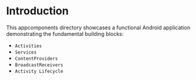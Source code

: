 # Introduction

This appcomponents directory showcases a functional Android application demonstrating the fundamental building blocks: 
- `Activities`
- `Services` 
- `ContentProviders`
- `BroadcastReceivers`
- `Activity Lifecycle`
